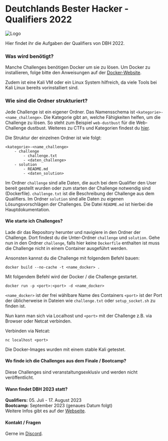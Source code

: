 # Deutchlands Bester Hacker - Qualifiers 2022

![Logo](https://deutschlands-bester-hacker.de/wp-content/uploads/2022/02/DBH_Logo_2022_new.png)

Hier findet ihr die Aufgaben der Qualifiers von DBH 2022.

### Was wird benötigt?

Manche Challenges benötigen Docker um sie zu lösen. Um Docker zu installieren, folge bitte den Anweisungen auf der [Docker-Website](https://docs.docker.com/get-docker/).

Zudem ist eine Kali VM oder ein Linux System hilfreich, da viele Tools bei Kali Linux bereits vorinstalliert sind.

### Wie sind die Ordner strukturiert?

Jede Challenge ist ein eigener Ordner.
Das Namensschema ist `<kategorie>-<name_challenge>`.
Die Kategorie gibt an, welche Fähigkeiten helfen, um die Challenge zu lösen. So steht zum Beispiel  `web-dustbust` für die Web-Challenge dustbust.
Weiteres zu CTFs und Kategorien findest du [hier](https://fareedfauzi.gitbook.io/ctf-checklist-for-beginner/).

Die Struktur der einzelnen Ordner ist wie folgt:
```
<kategorie>-<name_challenge>
    - challenge
        - challenge.txt
        - <daten_challenge>
    - solution
        - README.md
        - <daten_solution>
```

Im Ordner `challenge` sind alle Daten, die auch bei dem Qualifier den User bereit gestellt wurden oder zum starten der Challenge notwendig sind (Dockerfile).
`challenge.txt` ist die Beschreibung der Challenge aus dem Qualifiers.
Im Ordner `solution` sind alle Daten zu eigenen Lösungsvorschlägen der Challenges.
Die Datei `README.md` ist hierbei die Hauptdokumentation.

#### Wie starte ich Challenges?

Lade dir das Repository herunter und navigiere in den Ordner der Challenge. Dort findest du die Unter-Ordner `challenge` und `solution`. Gehe nun in den Ordner `challenge`, falls hier keine `Dockerfile` enthalten ist muss die Challenge nicht in einem Container ausgeführt werden.

Ansonsten kannst du die Challenge mit folgendem Befehl bauen:
```console
docker build --no-cache -t <name_docker> . 
```

Mit folgendem Befehl wird der Docker / die Challenge gestartet.
```console
docker run -p <port>:<port> -d <name_docker>
```

`<name_docker>` ist der frei wählbare Name des Containers
`<port>` ist der Port der üblicherweise in Dateien wie `challenge.txt` oder `setup_socket.sh` zu finden ist.

Nun kann man sich via Localhost und `<port>` mit der Challenge z.B. via Browser oder Netcat verbinden.

Verbinden via Netcat:
```
nc localhost <port>
```

Die Docker-Images wurden mit einem stable Kali getestet.

#### Wo finde ich die Challenges aus dem Finale / Bootcamp?
Diese Challenges sind veranstaltungsexklusiv und werden nicht veröffentlicht.

#### Wann findet DBH 2023 statt?
**Qualifiers:** 05. Juli - 17. August 2023\
**Bootcamp:** September 2023 (genaues Datum folgt)\
Weitere Infos gibt es auf der [Webseite](https://deutschlands-bester-hacker.de/).

#### Kontakt / Fragen
Gerne im [Discord](https://discord.gg/emdHhEqx6S).
